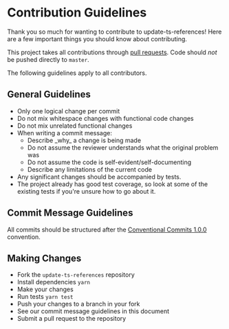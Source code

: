 # Contribution Guidelines

Thank you so much for wanting to contribute to update-ts-references! Here are a few important things you should know about contributing.

This project takes all contributions through <a href='https://help.github.com/articles/using-pull-requests'>pull requests</a>.
Code should _not_ be pushed directly to `master`.

The following guidelines apply to all contributors.

## General Guidelines

<ul>
  <li>Only one logical change per commit</li>
  <li>Do not mix whitespace changes with functional code changes</li>
  <li>Do not mix unrelated functional changes</li>
  <li>When writing a commit message:
    <ul>
    <li>Describe _why_ a change is being made</li>
    <li>Do not assume the reviewer understands what the original problem was</li>
    <li>Do not assume the code is self-evident/self-documenting</li>
    <li>Describe any limitations of the current code</li>
    </ul>
  </li>
  <li>Any significant changes should be accompanied by tests.</li>
  <li>The project already has good test coverage, so look at some of the existing tests if you're unsure how to go about it.</li>
</ul>

## Commit Message Guidelines

All commits should be structured after the [Conventional Commits 1.0.0](https://www.conventionalcommits.org/en/v1.0.0/) convention.

## Making Changes

- Fork the `update-ts-references` repository
- Install dependencies `yarn`
- Make your changes
- Run tests `yarn test`
- Push your changes to a branch in your fork
- See our commit message guidelines in this document
- Submit a pull request to the repository
